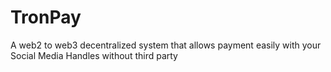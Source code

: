 # TronPay
A web2 to web3 decentralized system that allows  payment easily with your Social Media Handles without third party
